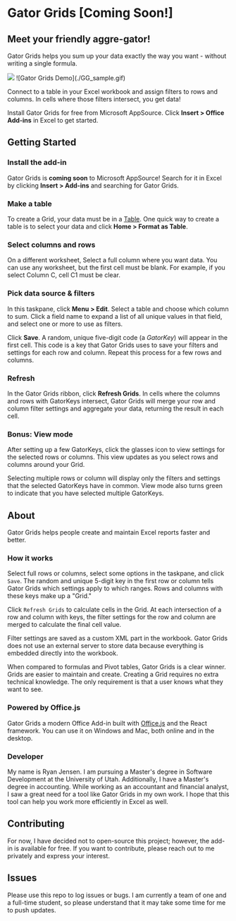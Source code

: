 # Gator Grids [Coming Soon!]

## Meet your friendly aggre-gator!

Gator Grids helps you sum up your data exactly the way you want - without writing a single formula.

<img src="./gg_1.gif" />
![Gator Grids Demo](./GG_sample.gif)

Connect to a table in your Excel workbook and assign filters to rows and columns. In cells where those filters intersect, you get data!

Install Gator Grids for free from Microsoft AppSource. Click <strong>Insert > Office Add-ins</strong> in Excel to get started.

## Getting Started

<h3>Install the add-in</h3>

Gator Grids is <b>coming soon</b> to Microsoft AppSource! Search for it in Excel by clicking <b>Insert > Add-ins</b> and searching for Gator Grids.

<h3>Make a table</h3>

To create a Grid, your data must be in a <a href=https://support.microsoft.com/en-us/office/overview-of-excel-tables-7ab0bb7d-3a9e-4b56-a3c9-6c94334e492c target="blank">Table<NewTabIcon /></a>. One quick way to create a table is to select your data and click <strong>Home > Format as Table</strong>.

<h3>Select columns and rows</h3>
<p>
    On a different worksheet, Select a full column where you want data. You can use any worksheet, but the first
    cell must be blank. For example, if you select Column C, cell C1 must be clear.
</p>

<h3>Pick data source & filters</h3>

<p>
    In this taskpane, click <strong>Menu > Edit</strong>. Select a table and choose which column to sum. Click a
    field name to expand a list of all unique values in that field, and select one or more to use as filters.
</p>
<p>
    Click <strong>Save</strong>. A random, unique five-digit code (a <i>GatorKey</i>) will appear in the first
    cell. This code is a key that Gator Grids uses to save your filters and settings for each row and column.
    Repeat this process for a few rows and columns.
</p>

<h3>Refresh</h3>

<p>
    In the Gator Grids ribbon, click <strong>Refresh Grids</strong>. In cells where the columns and rows with
    GatorKeys intersect, Gator Grids will merge your row and column filter settings and aggregate your data,
    returning the result in each cell.
</p>

<h3>Bonus: View mode</h3>
<p>
    After setting up a few GatorKeys, click the glasses icon to view settings for the selected rows or columns. This view updates as you select rows and columns around your Grid.
</p>
<p>
    Selecting multiple rows or column will display only the filters and settings that the selected GatorKeys have
    in common. View mode also turns green to indicate that you have selected multiple GatorKeys.
</p>

## About

Gator Grids helps people create and maintain Excel reports faster and better.

### How it works

Select full rows or columns, select some options in the taskpane, and click `Save`. The random and unique 5-digit key in the first row or column tells Gator Grids which settings apply to which ranges. Rows and columns with these keys make up a "Grid."

Click `Refresh Grids` to calculate cells in the Grid. At each intersection of a row and column with keys, the filter settings for the row and column are merged to calculate the final cell value.

Filter settings are saved as a custom XML part in the workbook. Gator Grids does not use an external server to store data because everything is embedded directly into the workbook.

When compared to formulas and Pivot tables, Gator Grids is a clear winner. Grids are easier to maintain and create. Creating a Grid requires no extra technical knowledge. The only requirement is that a user knows what they want to see.

### Powered by Office.js

Gator Grids a modern Office Add-in built with <a href="https://docs.microsoft.com/en-us/office/dev/add-ins/overview/office-add-ins" target="blank">Office.js</a> and the React framework. You can use it on Windows and Mac, both online and in the desktop.

### Developer

My name is Ryan Jensen. I am pursuing a Master's degree in Software Development at the University of Utah. Additionally, I have a Master's degree in accounting. While working as an accountant and financial analyst, I saw a great need for a tool like Gator Grids in my own work. I hope that this tool can help you work more efficiently in Excel as well.

## Contributing

For now, I have decided not to open-source this project; however, the add-in is available for free. If you want to contribute, please reach out to me privately and express your interest.

## Issues

Please use this repo to log issues or bugs. I am currently a team of one and a full-time student, so please understand that it may take some time for me to push updates.
